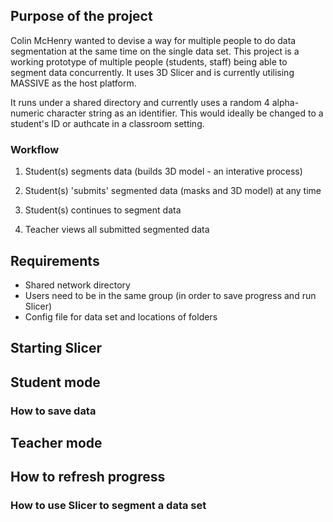## Purpose of the project

Colin McHenry wanted to devise a way for multiple people to do data segmentation at the same time on the single data set. This project is a working prototype of multiple people (students, staff) being able to segment data concurrently. It uses 3D Slicer and is currently utilising MASSIVE as the host platform. 

It runs under a shared directory and currently uses a random 4 alpha-numeric character string as an identifier. This would ideally be changed to a student's ID or authcate in a classroom setting.

### Workflow
1. Student(s) segments data (builds 3D model - an interative process)
2. Student(s) 'submits' segmented data (masks and 3D model) at any time
3. Student(s) continues to segment data

1. Teacher views all submitted segmented data

## Requirements
- Shared network directory 
- Users need to be in the same group (in order to save progress and run Slicer)
- Config file for data set and locations of folders


## Starting Slicer

## Student mode

### How to save data

## Teacher mode


## How to refresh progress



### How to use Slicer to segment a data set





